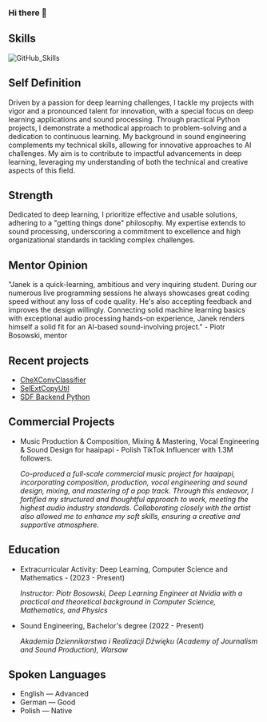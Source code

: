 ### Hi there 👋
## Skills
![GitHub_Skills](https://github.com/Jan-Swiderski/Jan-Swiderski/assets/152731859/528bc0a2-8ecd-4381-b757-dce2788f4266)

## Self Definition
Driven by a passion for deep learning challenges, I tackle my projects with vigor and a pronounced talent for innovation, with a special focus on deep learning applications and sound processing. Through practical Python projects, I demonstrate a methodical approach to problem-solving and a dedication to continuous learning. My background in sound engineering complements my technical skills, allowing for innovative approaches to AI challenges. My aim is to contribute to impactful advancements in deep learning, leveraging my understanding of both the technical and creative aspects of this field.

## Strength
Dedicated to deep learning, I prioritize effective and usable solutions, adhering to a "getting things done" philosophy. My expertise extends to sound processing, underscoring a commitment to excellence and high organizational standards in tackling complex challenges.

## Mentor Opinion
"Janek is a quick-learning, ambitious and very inquiring student. During our numerous live programming sessions he always showcases great coding speed without any loss of code quality. He's also accepting feedback and improves the design willingly. Connecting solid machine learning basics with exceptional audio processing hands-on experience, Janek renders himself a solid fit for an AI-based sound-involving project." - Piotr Bosowski, mentor

## Recent projects
- [CheXConvClassifier](https://github.com/Jan-Swiderski/CheXConvClassifier)
- [SelExtCopyUtil](https://github.com/Jan-Swiderski/SelExtCopyUtil)
- [SDF Backend Python](https://github.com/Jan-Swiderski/sdf_backend_python)

## Commercial Projects
- Music Production & Composition, Mixing & Mastering, Vocal Engineering & Sound Design for haaipapi - Polish TikTok Influencer with 1.3M followers.

  *Co-produced a full-scale commercial music project for haaipapi, incorporating composition, production, vocal engineering and sound design, mixing, and mastering of a pop track. Through this endeavor, I fortified my        structured and thoughtful approach to work, meeting the highest audio industry standards. Collaborating closely with the artist also allowed me to enhance my soft skills, ensuring a creative and supportive atmosphere.*

## Education
- Extracurricular Activity: Deep Learning, Computer Science and Mathematics - (2023 - Present)
	  
    *Instructor: Piotr Bosowski, Deep Learning Engineer at Nvidia with a*
	  *practical and theoretical background in Computer Science,*
	  *Mathematics, and Physics*
- Sound Engineering, Bachelor's degree (2022 - Present)

	*Akademia Dziennikarstwa i Realizacji Dźwięku (Academy of Journalism and Sound Production), Warsaw*

## Spoken Languages
- English — Advanced
- German — Good
- Polish — Native
